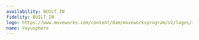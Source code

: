 ```yaml
---
availability: BUILT_IN
fidelity: BUILT_IN
logo: https://www.moveworks.com/content/dam/moveworksprogram/v2/logos/integration-logos/Vayusphere.png
name: Vayusphere
---
```

